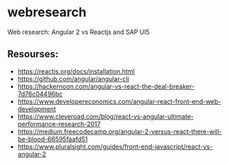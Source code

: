# webresearch
Web research: Angular 2 vs Reactjs and SAP UI5

Resourses:
------------------------------------
*  https://reactjs.org/docs/installation.html
*  https://github.com/angular/angular-cli
*  https://hackernoon.com/angular-vs-react-the-deal-breaker-7d76c04496bc
*  https://www.developereconomics.com/angular-react-front-end-web-development
*  https://www.cleveroad.com/blog/react-vs-angular-ultimate-performance-research-2017
*  https://medium.freecodecamp.org/angular-2-versus-react-there-will-be-blood-66595faafd51
*  https://www.pluralsight.com/guides/front-end-javascript/react-vs-angular-2
